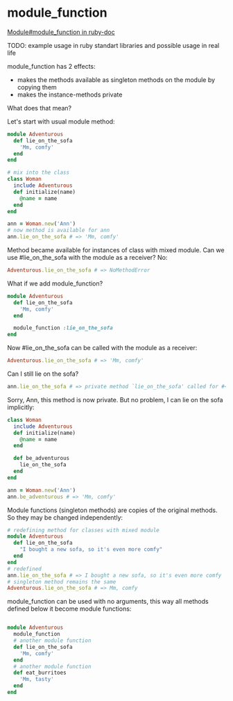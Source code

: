 # module_function
[Module#module_function in ruby-doc](http://ruby-doc.org/core-2.4.0/Module.html#method-i-module_function)

TODO: example usage in ruby standart libraries and possible usage in real life

module_function has 2 effects:
- makes the methods available as singleton methods on the module by copying them
- makes the instance-methods private

What does that mean?

Let's start with usual module method:

```ruby
module Adventurous
  def lie_on_the_sofa
    'Mm, comfy'
  end
end

# mix into the class
class Woman
  include Adventurous
  def initialize(name)
    @name = name
  end
end

ann = Woman.new('Ann')
# now method is available for ann
ann.lie_on_the_sofa # => 'Mm, comfy'
```

Method became available for instances of class with mixed module.
Can we use #lie_on_the_sofa with the module as a receiver? No:

```ruby
Adventurous.lie_on_the_sofa # => NoMethodError
```

What if we add module_function?

```ruby
module Adventurous
  def lie_on_the_sofa
    'Mm, comfy'
  end

  module_function :lie_on_the_sofa
end
```

Now #lie_on_the_sofa can be called with the module as a receiver:

```ruby
Adventurous.lie_on_the_sofa # => 'Mm, comfy'
```

Can I still lie on the sofa?
```ruby
ann.lie_on_the_sofa # => private method `lie_on_the_sofa' called for #<Woman:0x005647743da830 @name="Ann"> (NoMethodError)
```

Sorry, Ann, this method is now private.
But no problem, I can lie on the sofa implicitly:
```ruby
class Woman
  include Adventurous
  def initialize(name)
    @name = name
  end

  def be_adventurous
    lie_on_the_sofa
  end
end

ann = Woman.new('Ann')
ann.be_adventurous # => 'Mm, comfy'
```

Module functions (singleton methods) are copies of the original methods. So they may be changed independently:

```ruby
# redefining method for classes with mixed module
module Adventurous
  def lie_on_the_sofa
    "I bought a new sofa, so it's even more comfy"
  end
end
# redefined
ann.lie_on_the_sofa # => I bought a new sofa, so it's even more comfy
# singleton method remains the same
Adventurous.lie_on_the_sofa # => Mm, comfy
```

module_function can be used with no arguments, this way all methods defined below it become module functions:
```ruby

module Adventurous
  module_function
  # another module function
  def lie_on_the_sofa
    'Mm, comfy'
  end
  # another module function
  def eat_burritoes
    'Mm, tasty'
  end
end

```

